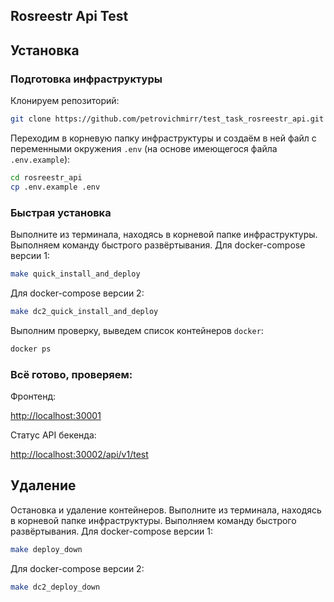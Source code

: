 ## Rosreestr Api Test

## Установка

### Подготовка инфраструктуры

Клонируем репозиторий:
```bash
git clone https://github.com/petrovichmirr/test_task_rosreestr_api.git rosreestr_api
```

Переходим в корневую папку инфраструктуры и создаём в ней файл с переменными окружения `.env` (на основе имеющегося файла `.env.example`):
```bash
cd rosreestr_api
cp .env.example .env
```

### Быстрая установка

Выполните из терминала, находясь в корневой папке инфраструктуры.
Выполняем команду быстрого развёртывания. Для docker-compose версии 1:
```bash
make quick_install_and_deploy
```
Для docker-compose версии 2:
```bash
make dc2_quick_install_and_deploy
```

Выполним проверку, выведем список контейнеров `docker`:
```bash
docker ps
```

### Всё готово, проверяем:

Фронтенд:

[http://localhost:30001](http://localhost:30001)

Статус API бекенда:

[http://localhost:30002/api/v1/test](http://localhost:30002/api/v1/test)


## Удаление

Остановка и удаление контейнеров.
Выполните из терминала, находясь в корневой папке инфраструктуры.
Выполняем команду быстрого развёртывания. Для docker-compose версии 1:
```bash
make deploy_down
```
Для docker-compose версии 2:
```bash
make dc2_deploy_down
```